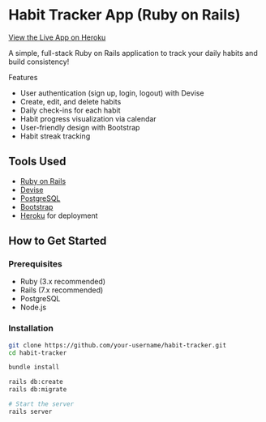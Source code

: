 # Habit Tracker App (Ruby on Rails)

[View the Live App on Heroku](https://frozen-plains-83661-38536826bbb5.herokuapp.com/)

A simple, full-stack Ruby on Rails application to track your daily habits and build consistency!


Features

- User authentication (sign up, login, logout) with Devise
- Create, edit, and delete habits
- Daily check-ins for each habit
- Habit progress visualization via calendar
- User-friendly design with Bootstrap
- Habit streak tracking 

## Tools Used

- [Ruby on Rails](https://rubyonrails.org/)
- [Devise](https://github.com/heartcombo/devise)
- [PostgreSQL](https://www.postgresql.org/)
- [Bootstrap](https://getbootstrap.com/)
- [Heroku](https://www.heroku.com/) for deployment

## How to Get Started

### Prerequisites

- Ruby (3.x recommended)
- Rails (7.x recommended)
- PostgreSQL
- Node.js

### Installation

```bash
git clone https://github.com/your-username/habit-tracker.git
cd habit-tracker

bundle install

rails db:create
rails db:migrate

# Start the server
rails server
